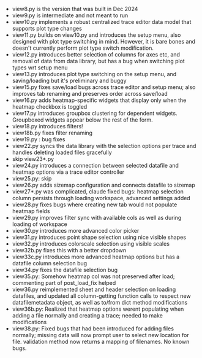 - view8.py is the version that was built in Dec 2024
- view9.py is intermediate and not meant to run
- view10.py implements a robust centralized trace editor data model that supports plot type changes
- view11.py builds on view10.py and introduces the setup menu, also designed with plot type switching in mind. However, it is bare bones and doesn't currently perform plot type switch modification.
- view12.py introduces better selection of columns for axes etc, and removal of data from data library, but has a bug when switching plot types wrt setup menu
- view13.py introduces plot type switching on the setup menu, and saving/loading but it's preliminary and buggy
- view15.py fixes save/load bugs across trace editor and setup menu; also improves tab renaming and preserves order across save/load
- view16.py adds heatmap-specific widgets that display only when the heatmap checkbox is toggled
- view17.py introduces groupbox clustering for dependent widgets. Groupboxed widgets appear below the rest of the form.
- view18.py introduces filters!
- view18b.py fixes filter renaming
- view19.py : bug fixes
- view22.py syncs the data library with the selection options per trace and handles deleting loaded files gracefully
- skip view23*.py
- view24.py introduces a connection between selected datafile and heatmap options via a trace editor controller
- view25.py: skip
- view26.py adds sizemap configuration and connects datafile to sizemap
- view27*.py was complicated, claude fixed bugs: heatmap selection column persists through loading workspace, advanced settings added
- view28.py fixes bugs where creating new tab would not populate heatmap fields
- view29.py improves filter sync with available cols as well as during loading of workspace
- view30.py introduces more advanced color picker
- view31.py introduces point shape selection using nice visible shapes
- view32.py introduces colorscale selection using visible scales
- view32b.py fixes this with a better dropdown
- view33c.py introduces more advanced heatmap options but has a datafile column selection bug
- view34.py fixes the datafile selection bug
- view35.py: Somehow heatmap col was not preserved after load; commenting part of post_load_fix helped
- view36.py reimplemented sheet and header selection on loading datafiles, and updated all column-getting function calls to respect new datafilemetadata object, as well as to/from dict method modifications
- view36b.py: Realized that heatmap options werent populating when adding a file normally and creating a trace; needed to make modifications
- view38.py: Fixed bugs that had been introduced for adding files normally; missing data will now prompt user to select new location for file. validation method now returns a mapping of filenames. No known bugs.
